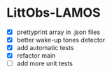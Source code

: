 # LittObs-LAMOS
- [x] prettyprint array in .json files
- [x] better wake-up tones detector
- [x] add automatic tests
- [x] refactor main
- [ ] add more unit tests
